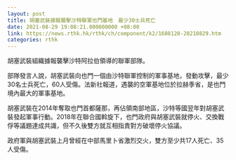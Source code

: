 ```yaml
---
layout: post
title: 胡塞武裝據報襲擊沙特聯軍也門基地　最少30士兵死亡
date: 2021-08-29 19:08:21.000000000 +08:00
link: https://news.rthk.hk/rthk/ch/component/k2/1608120-20210829.htm
categories: rthk
---
```


胡塞武裝組織據報襲擊沙特阿拉伯領導的聯軍部隊。

部隊發言人說，胡塞武裝向也門一個由沙特聯軍控制的軍事基地，發動攻擊，最少30名士兵死亡，60人受傷。法新社報道，遇襲的空軍基地位於拉赫季省，是也門境內最大的軍事基地。

胡塞武裝在2014年奪取也門首都薩那，再佔領南部地區，沙特等國翌年對胡塞武裝發起軍事行動。2018年在聯合國斡旋下，也門政府與胡塞武裝就停火、交換戰俘等議題達成共識，但不久後雙方就互相指責對方破壞停火協議。

政府軍與胡塞武裝上月曾經在中部馬里卜省激烈交火，雙方至少共17人死亡、35人受傷。
